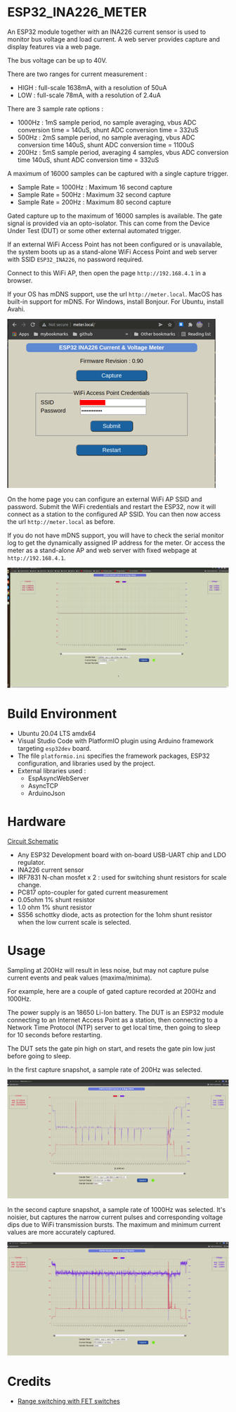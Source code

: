 # ESP32_INA226_METER

An ESP32 module together with an INA226 current sensor is used to monitor bus voltage
and load current. A web server provides capture and display features via a web page.

The bus voltage can be up to 40V. 

There are two ranges for current measurement : 
* HIGH : full-scale 1638mA, with a resolution of 50uA
* LOW : full-scale 78mA, with a resolution of 2.4uA

There are 3 sample rate options :
* 1000Hz : 1mS sample period, no sample averaging, vbus ADC conversion time = 140uS, shunt ADC conversion time = 332uS
* 500Hz : 2mS sample period, no sample averaging, vbus ADC conversion time 140uS, shunt ADC conversion time = 1100uS
* 200Hz : 5mS sample period, averaging 4 samples, vbus ADC conversion time 140uS, shunt ADC conversion time = 332uS

A maximum of 16000 samples can be captured with a single capture trigger. 
* Sample Rate = 1000Hz : Maximum 16 second capture
* Sample Rate = 500Hz : Maximum 32 second capture
* Sample Rate = 200Hz : Maximum 80 second capture

Gated capture up to the maximum of 16000 samples is available. The gate signal is provided via an opto-isolator. This can come from the Device Under Test (DUT) or some other external automated trigger.

If an external WiFi Access Point has not been configured or is unavailable, the system boots up
as a stand-alone WiFi Access Point and web server with SSID `ESP32_INA226`, no password required.

Connect to this WiFi AP, then open the page `http://192.168.4.1` in a browser. 

If your OS has mDNS support, use the url `http://meter.local`.
MacOS has built-in support for mDNS. For Windows, install Bonjour. For Ubuntu, install Avahi.

<img src="docs/home_page.png">

On the home page you can configure an external WiFi AP SSID and password. Submit the WiFi credentials and restart the ESP32, now it will connect as a station to the configured AP SSID. You can then now access the url `http://meter.local` as before. 

If you do not have mDNS support, you will have to check the serial monitor log to get the dynamically assigned IP address for the meter. Or access the meter as a stand-alone AP and web server with fixed webpage at `http://192.168.4.1`.

<img src="docs/gated_capture_record.gif">

# Build Environment
* Ubuntu 20.04 LTS amdx64
* Visual Studio Code with PlatformIO plugin using Arduino framework targeting `esp32dev` board. 
* The file `platformio.ini` specifies the framework packages, ESP32 configuration, and libraries used by the project.
* External libraries used :
	* EspAsyncWebServer
	* AsyncTCP
	* ArduinoJson

# Hardware 

[Circuit Schematic](docs/esp32_ina226_schematic.pdf)

* Any ESP32 Development board with on-board USB-UART chip and LDO regulator.
* INA226 current sensor
* IRF7831 N-chan mosfet x 2 : used for switching shunt resistors for scale change.
* PC817 opto-coupler for gated current measurement
* 0.05ohm 1% shunt resistor
* 1.0 ohm 1% shunt resistor
* SS56 schottky diode, acts as protection for the 1ohm shunt resistor when the low current scale is selected.

# Usage

	
Sampling at 200Hz will result in less noise, but may not capture pulse current events and peak values (maxima/minima).

For example, here are a couple of gated capture recorded at 200Hz and 1000Hz. 

The power supply is an 18650 Li-Ion battery. The DUT is an ESP32 module connecting to an Internet Access Point as a station, then connecting to a Network Time Protocol (NTP) server to get local time, then going to sleep for 10 seconds before restarting. 

The DUT sets the gate pin high on start, and resets the gate pin low just before going to sleep.

In the first capture snapshot, a sample rate of 200Hz was selected.

<img src="docs/capture_gated_200Hz.png">

In the second capture snapshot, a sample rate of 1000Hz was selected. It's noisier, but captures the narrow current pulses and corresponding voltage dips due to WiFi transmission bursts. The maximum and minimum current values are more accurately captured.

<img src="docs/capture_gated_1000Hz.png">

# Credits
* [Range switching with FET switches](https://www.youtube.com/watch?v=xSEYPP5Xsi0)

